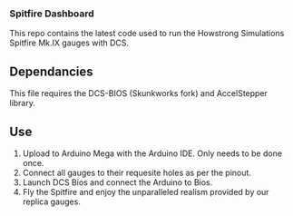 ### Spitfire Dashboard

This repo contains the latest code used to run the Howstrong Simulations Spitfire Mk.IX gauges with DCS.

## Dependancies
This file requires the DCS-BIOS (Skunkworks fork) and AccelStepper library.

## Use
1) Upload to Arduino Mega with the Arduino IDE. Only needs to be done once.
2) Connect all gauges to their requesite holes as per the pinout.
3) Launch DCS Bios and connect the Arduino to Bios.
4) Fly the Spitfire and enjoy the unparalleled realism provided by our replica gauges.
